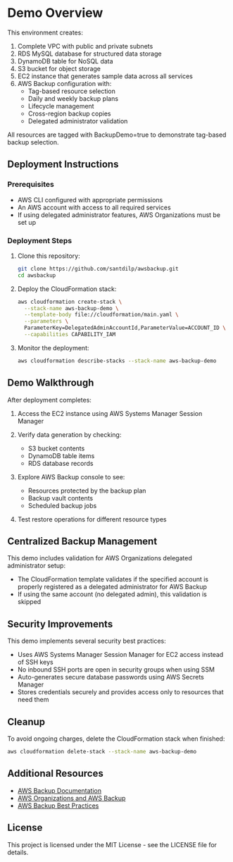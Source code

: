 # Demo Overview

This environment creates:

1. Complete VPC with public and private subnets
2. RDS MySQL database for structured data storage
3. DynamoDB table for NoSQL data
4. S3 bucket for object storage
5. EC2 instance that generates sample data across all services
6. AWS Backup configuration with:
   - Tag-based resource selection
   - Daily and weekly backup plans
   - Lifecycle management
   - Cross-region backup copies
   - Delegated administrator validation

All resources are tagged with BackupDemo=true to demonstrate tag-based backup selection.

## Deployment Instructions

### Prerequisites

- AWS CLI configured with appropriate permissions
- An AWS account with access to all required services
- If using delegated administrator features, AWS Organizations must be set up

### Deployment Steps

1. Clone this repository:
   ```bash
   git clone https://github.com/santdilp/awsbackup.git
   cd awsbackup
   ```

2. Deploy the CloudFormation stack:
   
   ```bash
   aws cloudformation create-stack \
     --stack-name aws-backup-demo \
     --template-body file://cloudformation/main.yaml \
     --parameters \
     ParameterKey=DelegatedAdminAccountId,ParameterValue=ACCOUNT_ID \
     --capabilities CAPABILITY_IAM
   ```

3. Monitor the deployment:
   ```bash
   aws cloudformation describe-stacks --stack-name aws-backup-demo
   ```

## Demo Walkthrough

After deployment completes:

1. Access the EC2 instance using AWS Systems Manager Session Manager
2. Verify data generation by checking:
   - S3 bucket contents
   - DynamoDB table items
   - RDS database records

3. Explore AWS Backup console to see:
   - Resources protected by the backup plan
   - Backup vault contents
   - Scheduled backup jobs

4. Test restore operations for different resource types

## Centralized Backup Management

This demo includes validation for AWS Organizations delegated administrator setup:

- The CloudFormation template validates if the specified account is properly registered as a delegated administrator for AWS Backup
- If using the same account (no delegated admin), this validation is skipped

## Security Improvements

This demo implements several security best practices:

- Uses AWS Systems Manager Session Manager for EC2 access instead of SSH keys
- No inbound SSH ports are open in security groups when using SSM
- Auto-generates secure database passwords using AWS Secrets Manager
- Stores credentials securely and provides access only to resources that need them

## Cleanup

To avoid ongoing charges, delete the CloudFormation stack when finished:

```bash
aws cloudformation delete-stack --stack-name aws-backup-demo
```

## Additional Resources

- [AWS Backup Documentation](https://docs.aws.amazon.com/aws-backup/latest/devguide/whatisbackup.html)
- [AWS Organizations and AWS Backup](https://docs.aws.amazon.com/aws-backup/latest/devguide/manage-cross-account.html)
- [AWS Backup Best Practices](https://aws.amazon.com/blogs/storage/best-practices-for-aws-backup/)

## License

This project is licensed under the MIT License - see the LICENSE file for details.